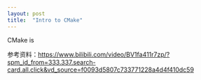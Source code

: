 ```yaml
---
layout: post
title:  "Intro to CMake"
---
```


CMake is 

参考资料：https://www.bilibili.com/video/BV1fa411r7zp/?spm_id_from=333.337.search-card.all.click&vd_source=f0093d5807c733771228a4d4f410dc59

